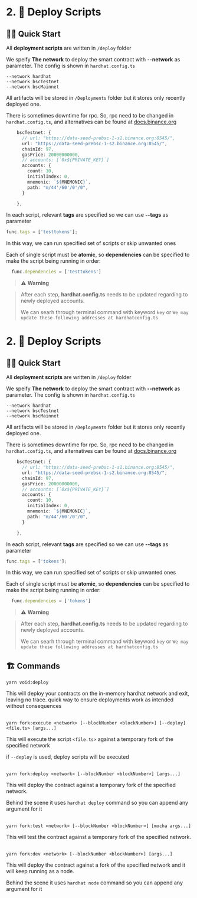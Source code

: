 # 2. 💼 Deploy Scripts

## 🏄‍♂️ Quick Start

All **deployment scripts** are written in `/deploy` folder


We speify **The network** to deploy the smart contract with  **--network** as parameter. The config is shown in `hardhat.config.ts`

```
--network hardhat
--network bscTestnet
--network bscMainnet
```

All artifacts will be stored in `/Deployments` folder but it stores only recently deployed one. 

There is sometimes downtime for rpc. So, rpc need to be changed in `hardhat.config.ts`, and alternatives can be found at
[docs.binance.org](https://docs.binance.org/smart-chain/developer/rpc.html)


```typescript
    bscTestnet: {
      // url: "https://data-seed-prebsc-1-s1.binance.org:8545/",
      url: "https://data-seed-prebsc-1-s2.binance.org:8545/",
      chainId: 97,
      gasPrice: 20000000000,
      // accounts: [`0x${PRIVATE_KEY}`]
      accounts: {
        count: 10,
        initialIndex: 0,
        mnemonic: `${MNEMONIC}`,
        path: "m/44'/60'/0'/0",
      }

    },
```

In each script, relevant **tags** are specified so we can use **--tags** as parameter

```typescript
func.tags = ['testtokens'];
```

In this way, we can run specified set of scripts or skip unwanted ones

Each of single script must be **atomic**, so **dependencies** can be specified to make the script being running in order:

```typescript
  func.dependencies = ['testtokens']
```
> :warning: **Warning**
>

> After each step, **hardhat.config.ts** needs to be updated regarding to newly  deployed accounts.
>
>We can searh through terminal command with keyword  `key`  or `We may update these following addresses at hardhatconfig.ts`


# 2. 💼 Deploy Scripts

## 🏄‍♂️ Quick Start

All **deployment scripts** are written in `/deploy` folder


We speify **The network** to deploy the smart contract with  **--network** as parameter. The config is shown in `hardhat.config.ts`

```
--network hardhat
--network bscTestnet
--network bscMainnet
```

All artifacts will be stored in `/Deployments` folder but it stores only recently deployed one. 

There is sometimes downtime for rpc. So, rpc need to be changed in `hardhat.config.ts`, and alternatives can be found at
[docs.binance.org](https://docs.binance.org/smart-chain/developer/rpc.html)


```typescript
    bscTestnet: {
      // url: "https://data-seed-prebsc-1-s1.binance.org:8545/",
      url: "https://data-seed-prebsc-1-s2.binance.org:8545/",
      chainId: 97,
      gasPrice: 20000000000,
      // accounts: [`0x${PRIVATE_KEY}`]
      accounts: {
        count: 10,
        initialIndex: 0,
        mnemonic: `${MNEMONIC}`,
        path: "m/44'/60'/0'/0",
      }

    },
```

In each script, relevant **tags** are specified so we can use **--tags** as parameter

```typescript
func.tags = ['tokens'];
```

In this way, we can run specified set of scripts or skip unwanted ones

Each of single script must be **atomic**, so **dependencies** can be specified to make the script being running in order:

```typescript
  func.dependencies = ['tokens']
```
> :warning: **Warning**
>

> After each step, **hardhat.config.ts** needs to be updated regarding to newly  deployed accounts.
>
>We can searh through terminal command with keyword  `key`  or `We may update these following addresses at hardhatconfig.ts`


## 🏗 Commands

`yarn void:deploy`

This will deploy your contracts on the in-memory hardhat network and exit, leaving no trace. quick way to ensure deployments work as intended without consequences
<br/><br/>

`yarn fork:execute <network> [--blockNumber <blockNumber>] [--deploy] <file.ts> [args...]`

This will execute the script `<file.ts>` against a temporary fork of the specified network

if `--deploy` is used, deploy scripts will be executed
<br/><br/>

`yarn fork:deploy <network> [--blockNumber <blockNumber>] [args...]`

This will deploy the contract against a temporary fork of the specified network.

Behind the scene it uses `hardhat deploy` command so you can append any argument for it
<br/><br/>

`yarn fork:test <network> [--blockNumber <blockNumber>] [mocha args...]`

This will test the contract against a temporary fork of the specified network.
<br/><br/>

`yarn fork:dev <network> [--blockNumber <blockNumber>] [args...]`

This will deploy the contract against a fork of the specified network and it will keep running as a node.

Behind the scene it uses `hardhat node` command so you can append any argument for it

